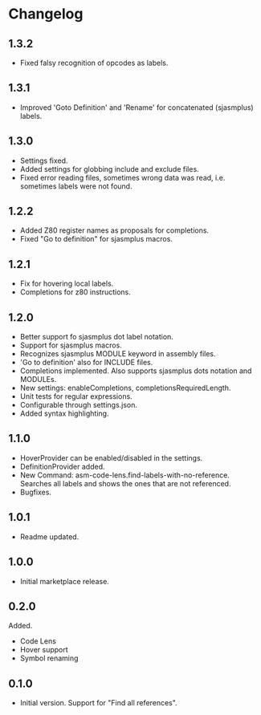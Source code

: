 # Changelog

## 1.3.2
- Fixed falsy recognition of opcodes as labels.


## 1.3.1
- Improved 'Goto Definition' and 'Rename' for concatenated (sjasmplus) labels.


## 1.3.0
- Settings fixed.
- Added settings for globbing include and exclude files.
- Fixed error reading files, sometimes wrong data was read, i.e. sometimes labels were not found.


## 1.2.2
- Added Z80 register names as proposals for completions.
- Fixed "Go to definition" for sjasmplus macros.


## 1.2.1
- Fix for hovering local labels.
- Completions for z80 instructions.


## 1.2.0
- Better support fo sjasmplus dot label notation.
- Support for sjasmplus macros.
- Recognizes sjasmplus MODULE keyword in assembly files.
- 'Go to definition' also for INCLUDE files.
- Completions implemented. Also supports sjasmplus dots notation and MODULEs.
- New settings: enableCompletions, completionsRequiredLength.
- Unit tests for regular expressions.
- Configurable through settings.json.
- Added syntax highlighting.


## 1.1.0
- HoverProvider can be enabled/disabled in the settings.
- DefinitionProvider added.
- New Command: asm-code-lens.find-labels-with-no-reference. Searches all labels and shows the ones that are not referenced.
- Bugfixes.


## 1.0.1
- Readme updated.


## 1.0.0
- Initial marketplace release.


## 0.2.0
Added.
- Code Lens
- Hover support
- Symbol renaming


## 0.1.0
- Initial version. Support for "Find all references".

